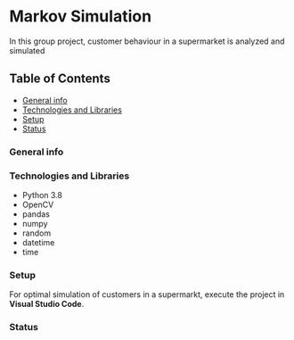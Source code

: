 # Markov Simulation
In this group project, customer behaviour in a supermarket is analyzed and simulated

## Table of Contents
- [General info](#general-info)
- [Technologies and Libraries](#technologies-and-libraries)
- [Setup](#setup)
- [Status](#status)

### General info

### Technologies and Libraries
- Python 3.8
- OpenCV
- pandas
- numpy
- random
- datetime
- time

### Setup
For optimal simulation of customers in a supermarkt, execute the project in **Visual Studio Code**.
### Status
